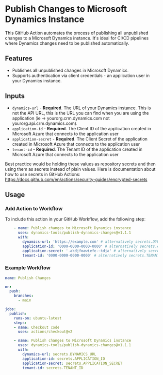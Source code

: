 # Publish Changes to Microsoft Dynamics Instance
This GitHub Action automates the process of publishing all unpublished changes to a Microsoft Dynamics instance. It's ideal for CI/CD pipelines where Dynamics changes need to be published automatically.

## Features
- Publishes all unpublished changes in Microsoft Dynamics.
- Supports authentication via client credentials - an application user in your Dynamics instance.

## Inputs
- `dynamics-url` - **Required**. The URL of your Dynamics instance. This is not the API URL, this is the URL you can find when you are using the application (ie -> yourorg.crm.dynamics.com not yourorg.api.crm.dynamics.com).
- `application-id` - **Required**. The Client ID of the application created in Microsoft Azure that connects to the application user
- `application-secret` - **Required**. The Client Secret of the application created in Microsoft Azure that connects to the application user
- `tenant-id` - **Required**. The Tenant ID of the application created in Microsoft Azure that connects to the application user

Best practice would be holding these values as repository secrets and then using them as secrets instead of plain values. Here is documentation about how to use secrets in GitHub Actions: https://docs.github.com/en/actions/security-guides/encrypted-secrets

## Usage

### Add Action to Workflow

To include this action in your GitHub Workflow, add the following step:

```yaml
    - name: Publish changes to Microsoft Dynamics instance
      uses: dynamics-tools/publish-dynamics-changes@v1.1.1
      with:
        dynamics-url: 'https://example.com' # alternatively secrets.DYNAMICS_URL
        application-id: '0000-0000-0000-0000' # alternatively secrets.APPLICATION_ID
        application-secret: '.akdjfoawiefe-~kdja' # alternatively secrets.APPLICATION_SECRET
        tenant-id: '0000-0000-0000-0000' # alternatively secrets.TENANT_ID
```

### Example Workflow

```yaml
name: Publish Changes

on:
  push:
    branches:
      - main

jobs:
  publish:
    runs-on: ubuntu-latest
    steps:
    - name: Checkout code
      uses: actions/checkout@v2

    - name: Publish changes to Microsoft Dynamics instance
      uses: dynamics-tools/publish-dynamics-changes@v1.1.1
      with:
        dynamics-url: secrets.DYNAMICS_URL
        application-id: secrets.APPLICATION_ID
        application-secret: secrets.APPLICATION_SECRET
        tenant-id: secrets.TENANT_ID
```